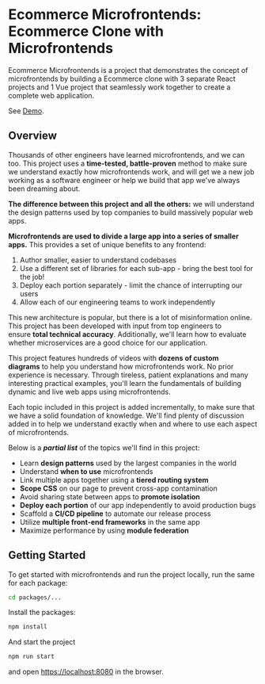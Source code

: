 # Ecommerce Microfrontends: Ecommerce Clone with Microfrontends

Ecommerce Microfrontends is a project that demonstrates the concept of microfrontends by building a Ecommerce clone with 3 separate React projects and 1 Vue project that seamlessly work together to create a complete web application. 

See [Demo](https://d2t58ozwakllo5.cloudfront.net/).

## **Overview**

Thousands of other engineers have learned microfrontends, and we can too. This project uses a **time-tested, battle-proven** method to make sure we understand exactly how microfrontends work, and will get we a new job working as a software engineer or help we build that app we've always been dreaming about.

**The difference between this project and all the others:** we will understand the design patterns used by top companies to build massively popular web apps.

**Microfrontends are used to divide a large app into a series of smaller apps.** This provides a set of unique benefits to any frontend:

1. Author smaller, easier to understand codebases
2. Use a different set of libraries for each sub-app - bring the best tool for the job!
3. Deploy each portion separately - limit the chance of interrupting our users
4. Allow each of our engineering teams to work independently

This new architecture is popular, but there is a lot of misinformation online. This project has been developed with input from top engineers to ensure **total technical accuracy**. Additionally, we'll learn how to evaluate whether microservices are a good choice for our application.

This project features hundreds of videos with **dozens of custom diagrams** to help you understand how microfrontends work. No prior experience is necessary. Through tireless, patient explanations and many interesting practical examples, you'll learn the fundamentals of building dynamic and live web apps using microfrontends.

Each topic included in this project is added incrementally, to make sure that we have a solid foundation of knowledge. We'll find plenty of discussion added in to help we understand exactly when and where to use each aspect of microfrontends.

Below is a ***partial list*** of the topics we'll find in this project:

- Learn **design patterns** used by the largest companies in the world
- Understand **when to use** microfrontends
- Link multiple apps together using a **tiered routing system**
- **Scope CSS** on our page to prevent cross-app contamination
- Avoid sharing state between apps to **promote isolation**
- **Deploy each portion** of our app independently to avoid production bugs
- Scaffold a **CI/CD pipeline** to automate our release process
- Utilize **multiple front-end frameworks** in the same app
- Maximize performance by using **module federation**

## **Getting Started**

To get started with microfrontends and run the project locally, run the same for each package:

```bash
cd packages/...
```
Install the packages:
```bash
npm install
```
And start the project
```bash
npm run start
```

and open [https://localhost:8080](https://localhost:8080/) in the browser.